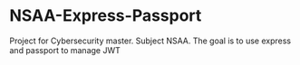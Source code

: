 # NSAA-Express-Passport
Project for Cybersecurity master. Subject NSAA. The goal is to use express and passport to manage JWT
